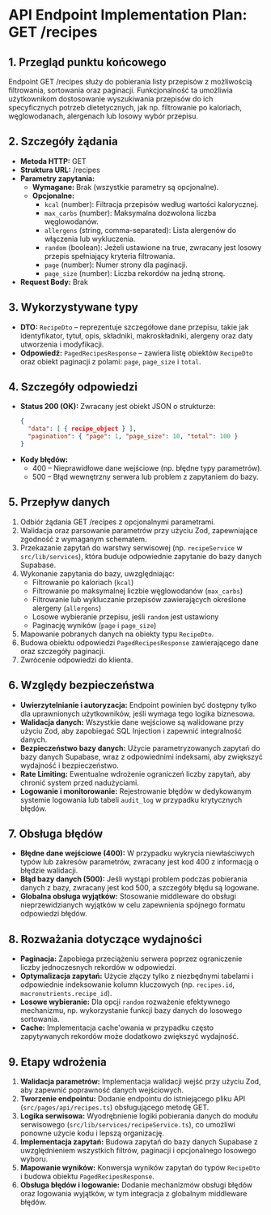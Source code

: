 # API Endpoint Implementation Plan: GET /recipes

## 1. Przegląd punktu końcowego

Endpoint GET /recipes służy do pobierania listy przepisów z możliwością filtrowania, sortowania oraz paginacji. Funkcjonalność ta umożliwia użytkownikom dostosowanie wyszukiwania przepisów do ich specyficznych potrzeb dietetycznych, jak np. filtrowanie po kaloriach, węglowodanach, alergenach lub losowy wybór przepisu.

## 2. Szczegóły żądania

- **Metoda HTTP:** GET
- **Struktura URL:** /recipes
- **Parametry zapytania:**
  - **Wymagane:** Brak (wszystkie parametry są opcjonalne).
  - **Opcjonalne:**
    - `kcal` (number): Filtracja przepisów według wartości kalorycznej.
    - `max_carbs` (number): Maksymalna dozwolona liczba węglowodanów.
    - `allergens` (string, comma-separated): Lista alergenów do włączenia lub wykluczenia.
    - `random` (boolean): Jeżeli ustawione na true, zwracany jest losowy przepis spełniający kryteria filtrowania.
    - `page` (number): Numer strony dla paginacji.
    - `page_size` (number): Liczba rekordów na jedną stronę.
- **Request Body:** Brak

## 3. Wykorzystywane typy

- **DTO:** `RecipeDto` – reprezentuje szczegółowe dane przepisu, takie jak identyfikator, tytuł, opis, składniki, makroskładniki, alergeny oraz daty utworzenia i modyfikacji.
- **Odpowiedź:** `PagedRecipesResponse` – zawiera listę obiektów `RecipeDto` oraz obiekt paginacji z polami: `page`, `page_size` i `total`.

## 4. Szczegóły odpowiedzi

- **Status 200 (OK):** Zwracany jest obiekt JSON o strukturze:
  ```json
  {
    "data": [ { recipe_object } ],
    "pagination": { "page": 1, "page_size": 10, "total": 100 }
  }
  ```
- **Kody błędów:**
  - 400 – Nieprawidłowe dane wejściowe (np. błędne typy parametrów).
  - 500 – Błąd wewnętrzny serwera lub problem z zapytaniem do bazy.

## 5. Przepływ danych

1. Odbiór żądania GET /recipes z opcjonalnymi parametrami.
2. Walidacja oraz parsowanie parametrów przy użyciu Zod, zapewniające zgodność z wymaganym schematem.
3. Przekazanie zapytań do warstwy serwisowej (np. `recipeService` w `src/lib/services`), która buduje odpowiednie zapytanie do bazy danych Supabase.
4. Wykonanie zapytania do bazy, uwzględniając:
   - Filtrowanie po kaloriach (`kcal`)
   - Filtrowanie po maksymalnej liczbie węglowodanów (`max_carbs`)
   - Filtrowanie lub wykluczanie przepisów zawierających określone alergeny (`allergens`)
   - Losowe wybieranie przepisu, jeśli `random` jest ustawiony
   - Paginację wyników (`page` i `page_size`)
5. Mapowanie pobranych danych na obiekty typu `RecipeDto`.
6. Budowa obiektu odpowiedzi `PagedRecipesResponse` zawierającego dane oraz szczegóły paginacji.
7. Zwrócenie odpowiedzi do klienta.

## 6. Względy bezpieczeństwa

- **Uwierzytelnianie i autoryzacja:** Endpoint powinien być dostępny tylko dla uprawnionych użytkowników, jeśli wymaga tego logika biznesowa.
- **Walidacja danych:** Wszystkie dane wejściowe są walidowane przy użyciu Zod, aby zapobiegać SQL Injection i zapewnić integralność danych.
- **Bezpieczeństwo bazy danych:** Użycie parametryzowanych zapytań do bazy danych Supabase, wraz z odpowiednimi indeksami, aby zwiększyć wydajność i bezpieczeństwo.
- **Rate Limiting:** Ewentualne wdrożenie ograniczeń liczby zapytań, aby chronić system przed nadużyciami.
- **Logowanie i monitorowanie:** Rejestrowanie błędów w dedykowanym systemie logowania lub tabeli `audit_log` w przypadku krytycznych błędów.

## 7. Obsługa błędów

- **Błędne dane wejściowe (400):** W przypadku wykrycia niewłaściwych typów lub zakresów parametrów, zwracany jest kod 400 z informacją o błędzie walidacji.
- **Błąd bazy danych (500):** Jeśli wystąpi problem podczas pobierania danych z bazy, zwracany jest kod 500, a szczegóły błędu są logowane.
- **Globalna obsługa wyjątków:** Stosowanie middleware do obsługi nieprzewidzianych wyjątków w celu zapewnienia spójnego formatu odpowiedzi błędów.

## 8. Rozważania dotyczące wydajności

- **Paginacja:** Zapobiega przeciążeniu serwera poprzez ograniczenie liczby jednoczesnych rekordów w odpowiedzi.
- **Optymalizacja zapytań:** Użycie złączy tylko z niezbędnymi tabelami i odpowiednie indeksowanie kolumn kluczowych (np. `recipes.id`, `macronutrients.recipe_id`).
- **Losowe wybieranie:** Dla opcji `random` rozważenie efektywnego mechanizmu, np. wykorzystanie funkcji bazy danych do losowego sortowania.
- **Cache:** Implementacja cache'owania w przypadku często zapytywanych rekordów może dodatkowo zwiększyć wydajność.

## 9. Etapy wdrożenia

1. **Walidacja parametrów:** Implementacja walidacji wejść przy użyciu Zod, aby zapewnić poprawność danych wejściowych.
2. **Tworzenie endpointu:** Dodanie endpointu do istniejącego pliku API (`src/pages/api/recipes.ts`) obsługującego metodę GET.
3. **Logika serwisowa:** Wyodrębnienie logiki pobierania danych do modułu serwisowego (`src/lib/services/recipeService.ts`), co umożliwi ponowne użycie kodu i lepszą organizację.
4. **Implementacja zapytań:** Budowa zapytań do bazy danych Supabase z uwzględnieniem wszystkich filtrów, paginacji i opcjonalnego losowego wyboru.
5. **Mapowanie wyników:** Konwersja wyników zapytań do typów `RecipeDto` i budowa obiektu `PagedRecipesResponse`.
6. **Obsługa błędów i logowanie:** Dodanie mechanizmów obsługi błędów oraz logowania wyjątków, w tym integracja z globalnym middleware błędów.
